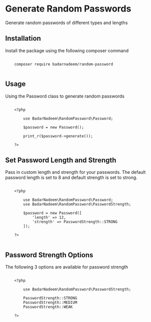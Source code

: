 # Generate Random Passwords

Generate random passwords of different types and lengths

## Installation

Install the package using the following composer command

```

    composer require badarnadeem/random-password


```

## Usage

Using the Password class to generate random passwords

```

    <?php

        use BadarNadeem\RandomPassword\Password;

        $password = new Password();

        print_r($password->generate());

    ?>

```

## Set Password Length and Strength

Pass in custom length and strength for your passwords. The default password length is set to 8 and default strength is set to strong.

```

    <?php

        use BadarNadeem\RandomPassword\Password;
        use BadarNadeem\RandomPassword\PasswordStrength;

        $password = new Password([
            'length' => 12,
            'strength' => PasswordStrength::STRONG
        ]);

    ?>


```

## Password Strength Options

The following 3 options are available for password strength

```

    <?php

        use BadarNadeem\RandomPassword\PasswordStrength;

        PasswordStrength::STRONG
        PasswordStrength::MEDIUM
        PasswordStrength::WEAK

    ?>


```
